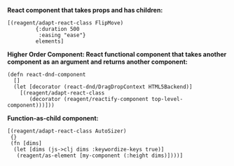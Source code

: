 **React component that takes props and has children:**

```
[(reagent/adapt-react-class FlipMove)
         {:duration 500
          :easing "ease"}
         elements]
```

**Higher Order Component: React functional component that takes another component as an argument and returns another component:**

```
(defn react-dnd-component
  []
  (let [decorator (react-dnd/DragDropContext HTML5Backend)]
    [(reagent/adapt-react-class
       (decorator (reagent/reactify-component top-level-component)))]))
```

**Function-as-child component:**

```
[(reagent/adapt-react-class AutoSizer)
 {}
 (fn [dims]
  (let [dims (js->clj dims :keywordize-keys true)] 
   (reagent/as-element [my-component (:height dims)])))]
```



